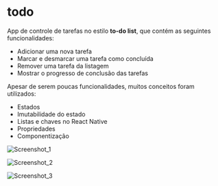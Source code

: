 # todo
App de controle de tarefas no estilo **to-do list**, que contém as seguintes funcionalidades:
- Adicionar uma nova tarefa
- Marcar e desmarcar uma tarefa como concluída
- Remover uma tarefa da listagem
- Mostrar o progresso de conclusão das tarefas

Apesar de serem poucas funcionalidades, muitos conceitos foram utilizados:
- Estados
- Imutabilidade do estado
- Listas e chaves no React Native
- Propriedades
- Componentização



![Screenshot_1](https://github.com/Sillmann/todo-reactnative-rocketseat/assets/58642347/c330cf6d-61bd-45d3-bda5-fc51d9ad4db6)

![Screenshot_2](https://github.com/Sillmann/todo-reactnative-rocketseat/assets/58642347/0842db63-8036-419b-8d8d-d42c62e94bb3)

![Screenshot_3](https://github.com/Sillmann/todo-reactnative-rocketseat/assets/58642347/9f92df0c-f0cc-4be3-b4df-fe9ca5eb3823)
